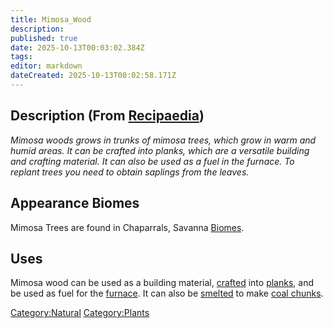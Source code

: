 ```yaml
---
title: Mimosa_Wood
description: 
published: true
date: 2025-10-13T00:03:02.384Z
tags: 
editor: markdown
dateCreated: 2025-10-13T00:02:58.171Z
---
```


## Description (From [Recipaedia](Recipaedia "wikilink"))

*Mimosa woods grows in trunks of mimosa trees, which grow in warm and
humid areas. It can be crafted into planks, which are a versatile
building and crafting material. It can also be used as a fuel in the
furnace. To replant trees you need to obtain saplings from the leaves.*

## Appearance Biomes

Mimosa Trees are found in Chaparrals,
Savanna [Biomes](Biomes "wikilink").

## Uses

Mimosa wood can be used as a building material,
[crafted](Crafting "wikilink") into [planks](planks "wikilink"), and be
used as fuel for the [furnace](furnace "wikilink"). It can also
be [smelted](Smelting "wikilink") to make [coal
chunks](Coal_Chunk "wikilink").

[Category:Natural](Category:Natural "wikilink")
[Category:Plants](Category:Plants "wikilink")
